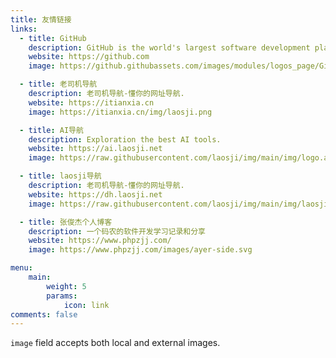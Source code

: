 ```yaml
---
title: 友情链接
links:
  - title: GitHub
    description: GitHub is the world's largest software development platform.
    website: https://github.com
    image: https://github.githubassets.com/images/modules/logos_page/GitHub-Mark.png

  - title: 老司机导航
    description: 老司机导航-懂你的网址导航.
    website: https://itianxia.cn
    image: https://itianxia.cn/img/laosji.png

  - title: AI导航
    description: Exploration the best AI tools.
    website: https://ai.laosji.net
    image: https://raw.githubusercontent.com/laosji/img/main/img/logo.ai.png

  - title: laosji导航
    description: 老司机导航-懂你的网址导航.
    website: https://dh.laosji.net
    image: https://raw.githubusercontent.com/laosji/img/main/img/laosji.logo.png

  - title: 张俊杰个人博客
    description: 一个码农的软件开发学习记录和分享
    website: https://www.phpzjj.com/
    image: https://www.phpzjj.com/images/ayer-side.svg

menu:
    main: 
        weight: 5
        params:
            icon: link
comments: false
---
```


`image` field accepts both local and external images.
